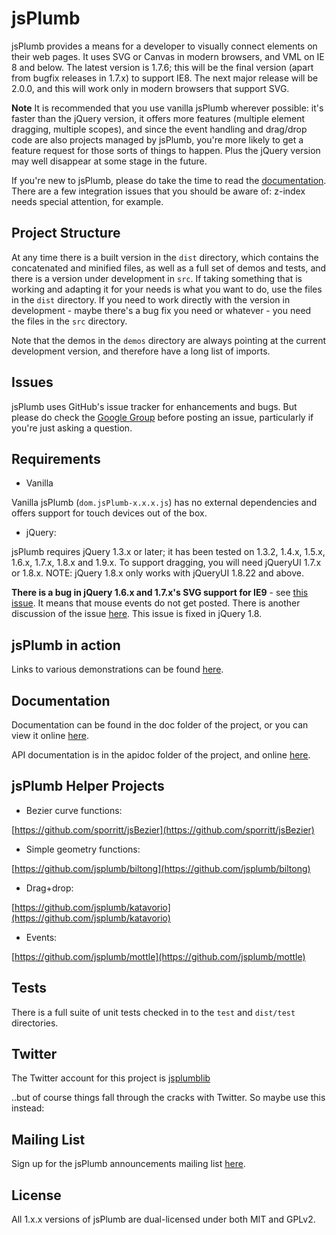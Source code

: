 # jsPlumb
jsPlumb provides a means for a developer to visually connect elements on their web pages. It uses SVG or 
Canvas in modern browsers, and VML on IE 8 and below. The latest version is 1.7.6; this will be the final version 
(apart from bugfix releases in 1.7.x) to support IE8. The next major release will be 2.0.0, and this will work only
 in modern browsers that support SVG. 

**Note** It is recommended that you use vanilla jsPlumb wherever possible: it's faster than the jQuery version, it offers 
more features (multiple element dragging, multiple scopes), and since the event handling and drag/drop code are also projects 
managed by jsPlumb, you're more likely to get a feature request for those sorts of things to happen. Plus the jQuery version may
well disappear at some stage in the future.

If you're new to jsPlumb, please do take the time to read the [documentation](http://jsplumb.org/doc). 
There are a few integration issues that you should be aware of: z-index needs special attention, for example.

## Project Structure
At any time there is a built version in the `dist` directory, which contains the concatenated and minified files, as well as a full set of demos and tests, and there is a version under development in `src`.  If taking something that is working and adapting it for your needs is what you want to do, use the files in the `dist` directory.  If you need to work directly with the version in development - maybe there's a bug fix you need or whatever - you need the files in the `src` directory.

Note that the demos in the `demos` directory are always pointing at the current development version, and therefore have a long list of imports.  

## Issues
jsPlumb uses GitHub's issue tracker for enhancements and bugs.  But please do check the [Google Group](https://groups.google.com/forum/?fromgroups#!forum/jsplumb) before posting an issue, particularly if you're just asking a question.

## Requirements
- Vanilla

Vanilla jsPlumb (`dom.jsPlumb-x.x.x.js`) has no external dependencies and offers support for touch devices out of the box. 
- jQuery:

jsPlumb requires jQuery 1.3.x or later; it has been tested on 1.3.2, 1.4.x, 1.5.x, 1.6.x, 1.7.x, 1.8.x and 1.9.x. To support dragging, you will need jQueryUI 1.7.x or 1.8.x. NOTE: jQuery 1.8.x only works with jQueryUI 1.8.22 and above.

__There is a bug in jQuery 1.6.x and 1.7.x's SVG support for IE9__ - see [this issue](http://bugs.jquery.com/ticket/10832). It means that mouse events do not get posted. There is another discussion of the issue [here](http://forum.jquery.com/topic/1.7.4-broke-svg-hover-events).
This issue is fixed in jQuery 1.8.


## jsPlumb in action
Links to various demonstrations can be found [here](http://jsplumb.org).

## Documentation
Documentation can be found in the doc folder of the project, or you can view it online [here](http://jsplumb.org/doc).

API documentation is in the apidoc folder of the project, and online [here](http://jsplumb.org/apidocs/).

## jsPlumb Helper Projects

- Bezier curve functions:

[https://github.com/sporritt/jsBezier](https://github.com/sporritt/jsBezier)

- Simple geometry functions:

[https://github.com/jsplumb/biltong](https://github.com/jsplumb/biltong)

- Drag+drop:

[https://github.com/jsplumb/katavorio](https://github.com/jsplumb/katavorio)

- Events:

[https://github.com/jsplumb/mottle](https://github.com/jsplumb/mottle)

## Tests
There is a full suite of unit tests checked in to the `test` and `dist/test` directories.

## Twitter
The Twitter account for this project is [jsplumblib](http://twitter.com/jsplumblib)

..but of course things fall through the cracks with Twitter. So maybe use this instead:

## Mailing List
Sign up for the jsPlumb announcements mailing list [here](http://eepurl.com/bMuD9).

## License
All 1.x.x versions of jsPlumb are dual-licensed under both MIT and GPLv2. 
